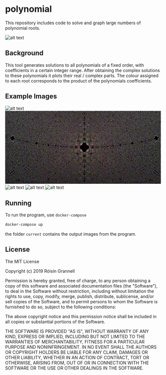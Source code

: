 # polynomial

This repository includes code to solve and graph large numbers of polynomial roots.

![alt text](examples/example-6.png "Monic Polynomial Graph")

## Background

This tool generates solutions to all polynomials of a fixed order, with coefficients in a certain integer range. After obtaining the complex solutions to these polynomials it plots their real / complex parts. The colour assigned to each root corresponds to the product of the polynomials coefficients.

## Example Images

![alt text](examples/example-6.png "Monic Polynomial Graph")
![alt text](examples/example-2.png "Monic Polynomial Graph")
![alt text](examples/example-3.png "Monic Polynomial Graph")
![alt text](examples/example-4.png "Monic Polynomial Graph")
![alt text](examples/example-5.png "Monic Polynomial Graph")

## Running

To run the program, use `docker-compose`

```sh
docker-compose up
```

the folder `current` contains the output images from the program.

## License

The MIT License

Copyright (c) 2019 Róisín Grannell

Permission is hereby granted, free of charge, to any person obtaining a copy of this software and associated documentation files (the "Software"), to deal in the Software without restriction, including without limitation the rights to use, copy, modify, merge, publish, distribute, sublicense, and/or sell copies of the Software, and to permit persons to whom the Software is furnished to do so, subject to the following conditions:

The above copyright notice and this permission notice shall be included in all copies or substantial portions of the Software.

THE SOFTWARE IS PROVIDED "AS IS", WITHOUT WARRANTY OF ANY KIND, EXPRESS OR IMPLIED, INCLUDING BUT NOT LIMITED TO THE WARRANTIES OF MERCHANTABILITY, FITNESS FOR A PARTICULAR PURPOSE AND NONINFRINGEMENT. IN NO EVENT SHALL THE AUTHORS OR COPYRIGHT HOLDERS BE LIABLE FOR ANY CLAIM, DAMAGES OR OTHER LIABILITY, WHETHER IN AN ACTION OF CONTRACT, TORT OR OTHERWISE, ARISING FROM, OUT OF OR IN CONNECTION WITH THE SOFTWARE OR THE USE OR OTHER DEALINGS IN THE SOFTWARE.
